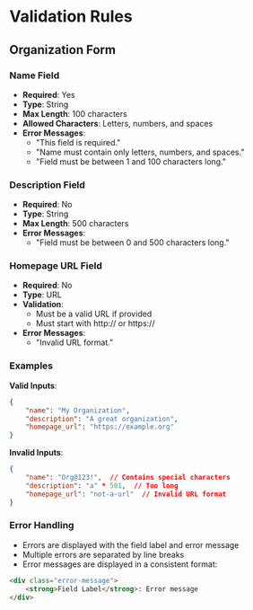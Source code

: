 # Validation Rules

## Organization Form

### Name Field
- **Required**: Yes
- **Type**: String
- **Max Length**: 100 characters
- **Allowed Characters**: Letters, numbers, and spaces
- **Error Messages**:
  - "This field is required."
  - "Name must contain only letters, numbers, and spaces."
  - "Field must be between 1 and 100 characters long."

### Description Field
- **Required**: No
- **Type**: String
- **Max Length**: 500 characters
- **Error Messages**:
  - "Field must be between 0 and 500 characters long."

### Homepage URL Field
- **Required**: No
- **Type**: URL
- **Validation**:
  - Must be a valid URL if provided
  - Must start with http:// or https://
- **Error Messages**:
  - "Invalid URL format."

### Examples

**Valid Inputs**:
```json
{
    "name": "My Organization",
    "description": "A great organization",
    "homepage_url": "https://example.org"
}
```

**Invalid Inputs**:
```json
{
    "name": "Org@123!",  // Contains special characters
    "description": "a" * 501,  // Too long
    "homepage_url": "not-a-url"  // Invalid URL format
}
```

### Error Handling
- Errors are displayed with the field label and error message
- Multiple errors are separated by line breaks
- Error messages are displayed in a consistent format:
```html
<div class="error-message">
    <strong>Field Label</strong>: Error message
</div>
```
